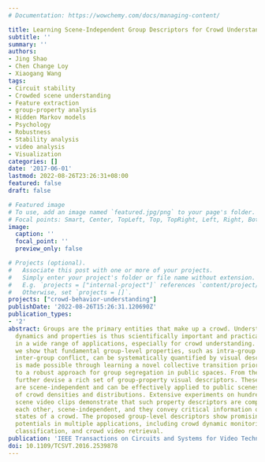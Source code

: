 ```yaml
---
# Documentation: https://wowchemy.com/docs/managing-content/

title: Learning Scene-Independent Group Descriptors for Crowd Understanding
subtitle: ''
summary: ''
authors:
- Jing Shao
- Chen Change Loy
- Xiaogang Wang
tags:
- Circuit stability
- Crowded scene understanding
- Feature extraction
- group-property analysis
- Hidden Markov models
- Psychology
- Robustness
- Stability analysis
- video analysis
- Visualization
categories: []
date: '2017-06-01'
lastmod: 2022-08-26T23:26:31+08:00
featured: false
draft: false

# Featured image
# To use, add an image named `featured.jpg/png` to your page's folder.
# Focal points: Smart, Center, TopLeft, Top, TopRight, Left, Right, BottomLeft, Bottom, BottomRight.
image:
  caption: ''
  focal_point: ''
  preview_only: false

# Projects (optional).
#   Associate this post with one or more of your projects.
#   Simply enter your project's folder or file name without extension.
#   E.g. `projects = ["internal-project"]` references `content/project/deep-learning/index.md`.
#   Otherwise, set `projects = []`.
projects: ["crowd-behavior-understanding"]
publishDate: '2022-08-26T15:26:31.120690Z'
publication_types:
- '2'
abstract: Groups are the primary entities that make up a crowd. Understanding group-level
  dynamics and properties is thus scientifically important and practically useful
  in a wide range of applications, especially for crowd understanding. In this paper,
  we show that fundamental group-level properties, such as intra-group stability and
  inter-group conflict, can be systematically quantified by visual descriptors. This
  is made possible through learning a novel collective transition prior, which leads
  to a robust approach for group segregation in public spaces. From the former, we
  further devise a rich set of group-property visual descriptors. These descriptors
  are scene-independent and can be effectively applied to public scenes with a variety
  of crowd densities and distributions. Extensive experiments on hundreds of public
  scene video clips demonstrate that such property descriptors are complementary to
  each other, scene-independent, and they convey critical information on physical
  states of a crowd. The proposed group-level descriptors show promising results and
  potentials in multiple applications, including crowd dynamic monitoring, crowd video
  classification, and crowd video retrieval.
publication: 'IEEE Transactions on Circuits and Systems for Video Technology (**IEEE T-CSVT**), 2017'
doi: 10.1109/TCSVT.2016.2539878
---
```

